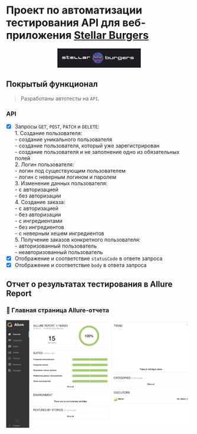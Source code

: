 # Проект по автоматизации тестирования API для веб-приложения [Stellar Burgers](https://stellarburgers.nomoreparties.site)
<p align="center">
 <img width="45%" title="Book Store" src="images/logo.png">
 </p>
 
## Покрытый функционал

 > Разработаны автотесты на <code>API</code>.

 ### API

 - [x] Запросы <code>GET</code>, <code>POST</code>, <code>PATCH</code> и <code>DELETE</code>:<br>
       1. Создание пользователя:<br>
             - создание уникального пользователя<br>
             - создание пользователя, который уже зарегистрирован<br>
             - создание пользователя и не заполнение одно из обязательных полей<br>
       2. Логин пользователя:<br>
             - логин под существующим пользователем<br>
             - логин с неверным логином и паролем<br>
       3. Изменение данных пользователя:<br>
             - с авторизацией<br>
             - без авторизации<br>
       4. Создание заказа:<br>
             - с авторизацией<br>
             - без авторизации<br>
             - с ингредиентами<br>
             - без ингредиентов<br>
             - с неверным хешем ингредиентов<br>
       5. Получение заказов конкретного пользователя:<br>
             - авторизованный пользователь<br>
             - неавторизованный пользователь<br>
 - [x] Отображение и соответствие <code>statusCode</code> в ответе запроса
 - [x] Отображение и соответствие <code>body</code> в ответа запроса
 ## Отчет о результатах тестирования в Allure Report
 ### :dart: Главная страница Allure-отчета
 <p align="center">
 <img title="Allure_report" src="images/allure_report.png">
 </p>
 
